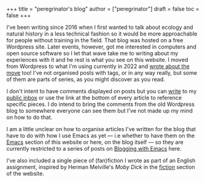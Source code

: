 +++
title = "peregrinator's blog"
author = ["peregrinator"]
draft = false
toc = false
+++

I've been writing since 2016 when I first wanted to talk about ecology
and natural history in a less technical fashion so it would be more
approachable for people without training in the field. That blog was
hosted on a free Wordpress site. Later events, however, got me
interested in computers and open source software so I let that wave
take me to writing about my experiences with it and he rest is what
you see on this website. I moved from Wordpress to what I'm using
currently in 2022 and [wrote about the move](/blog/2022/12/hugo-org-and-starting-over-at-a-new-blog/) too! I've not organised
posts with tags, or in any way really, but some of them are parts of
series, as you might discover as you read.

I don't intent to have comments displayed on posts but you can [write](mailto:~peregrinator/public_inbox@lists.sr.ht)
to my [public inbox](https://lists.sr.ht/~peregrinator/public_inbox) or use the link at the bottom of every article to
reference specific pieces. I do intend to bring the comments from the old
Wordpress blog to somewhere everyone can see them but I've not made up
my mind on how to do that.

I am a little unclear on how to organise articles I've written for the
blog that have to do with how I use Emacs as yet — i.e whether to have
them on the [Emacs](https://emacs.peregrinator.site) section of this website or here, on the blog itself
— so they are currently restricted to a series of posts on [Blogging
with Emacs](/series/blogging-with-emacs) here.

I've also included a single piece of (fan)fiction I wrote as part of
an English assignment, inspired by Herman Melville's _Moby Dick_ in the
[fiction](/fiction/2012/05/ahab/) section of the website.

